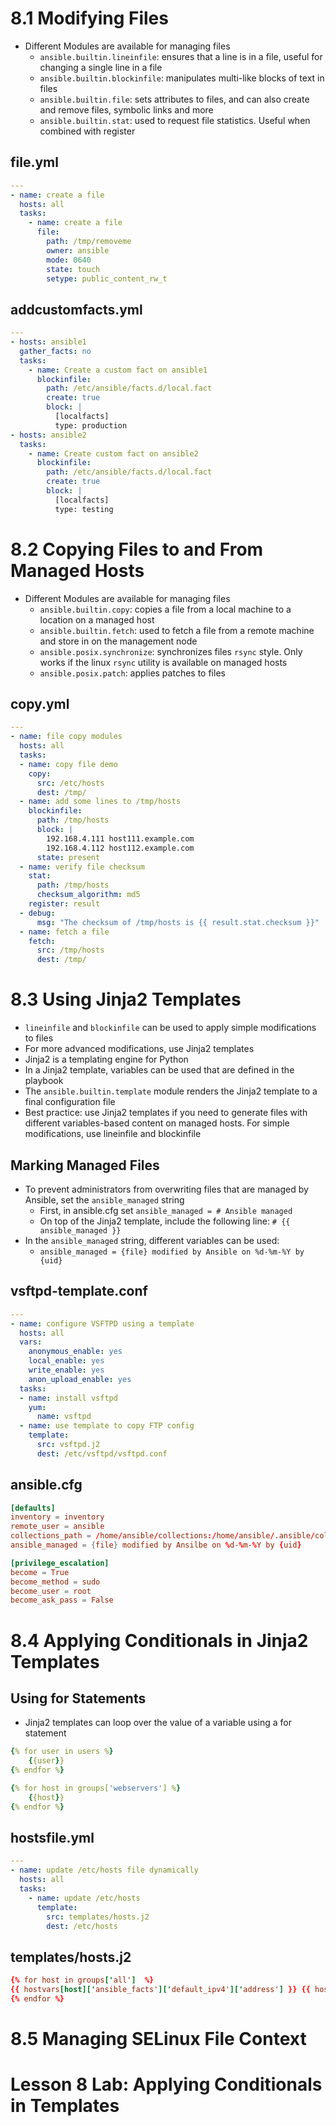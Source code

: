 # 8.1 Modifying Files
- Different Modules are available for managing files
  - `ansible.builtin.lineinfile`: ensures that a line is in a file, useful for changing a single line in a file
  - `ansible.builtin.blockinfile`: manipulates multi-like blocks of text in files
  - `ansible.builtin.file`: sets attributes to files, and can also create and remove files, symbolic links and more
  - `ansible.builtin.stat`: used to request file statistics. Useful when combined with register

## file.yml
```yaml
---
- name: create a file
  hosts: all
  tasks:
    - name: create a file
      file:
        path: /tmp/removeme
        owner: ansible
        mode: 0640
        state: touch
        setype: public_content_rw_t
```

## addcustomfacts.yml
```yml
---
- hosts: ansible1
  gather_facts: no
  tasks:
    - name: Create a custom fact on ansible1
      blockinfile:
        path: /etc/ansible/facts.d/local.fact
        create: true
        block: |
          [localfacts]
          type: production
- hosts: ansible2
  tasks:
    - name: Create custom fact on ansible2
      blockinfile:
        path: /etc/ansible/facts.d/local.fact
        create: true
        block: |
          [localfacts]
          type: testing
```

# 8.2 Copying Files to and From Managed Hosts
- Different Modules are available for managing files
  - `ansible.builtin.copy`: copies a file from a local machine to a location on a managed host
  - `ansible.builtin.fetch`: used to fetch a file from a remote machine and store in on the management node
  - `ansible.posix.synchronize`: synchronizes files `rsync` style. Only works if the linux `rsync` utility is available on managed hosts
  - `ansible.posix.patch`: applies patches to files

## copy.yml
```yml
---
- name: file copy modules
  hosts: all
  tasks:
  - name: copy file demo
    copy:
      src: /etc/hosts
      dest: /tmp/
  - name: add some lines to /tmp/hosts
    blockinfile:
      path: /tmp/hosts
      block: |
        192.168.4.111 host111.example.com
        192.168.4.112 host112.example.com
      state: present
  - name: verify file checksum
    stat:
      path: /tmp/hosts
      checksum_algorithm: md5
    register: result
  - debug:
      msg: "The checksum of /tmp/hosts is {{ result.stat.checksum }}"
  - name: fetch a file
    fetch:
      src: /tmp/hosts
      dest: /tmp/
```

# 8.3 Using Jinja2 Templates
- `lineinfile` and `blockinfile` can be used to apply simple modifications to files
- For more advanced modifications, use Jinja2 templates
- Jinja2 is a templating engine for Python
- In a Jinja2 template, variables can be used that are defined in the playbook
- The `ansible.builtin.template` module renders the Jinja2 template to a final configuration file
- Best practice: use Jinja2 templates if you need to generate files with different variables-based content on managed hosts. For simple modifications, use lineinfile and blockinfile

## Marking Managed Files
- To prevent administrators from overwriting files that are managed by Ansible, set the `ansible_managed` string
  - First, in ansible.cfg set `ansible_managed = # Ansible managed`
  - On top of the Jinja2 template, include the following line: `# {{ ansible_managed }}`
- In the `ansible_managed` string, different variables can be used:
  - `ansible_managed = {file} modified by Ansible on %d-%m-%Y by {uid}`

## vsftpd-template.conf
```yaml
---
- name: configure VSFTPD using a template
  hosts: all
  vars:
    anonymous_enable: yes
    local_enable: yes
    write_enable: yes
    anon_upload_enable: yes
  tasks:
  - name: install vsftpd
    yum:
      name: vsftpd
  - name: use template to copy FTP config
    template:
      src: vsftpd.j2
      dest: /etc/vsftpd/vsftpd.conf
```

## ansible.cfg
```conf
[defaults]
inventory = inventory
remote_user = ansible
collections_path = /home/ansible/collections:/home/ansible/.ansible/collections:/usr/share/ansible/collections
ansible_managed = {file} modified by Ansilbe on %d-%m-%Y by {uid}

[privilege_escalation]
become = True
become_method = sudo
become_user = root
become_ask_pass = False 
```
# 8.4 Applying Conditionals in Jinja2 Templates

## Using for Statements
- Jinja2 templates can loop over the value of a variable using a for statement

```yaml
{% for user in users %}
    {{user}}
{% endfor %}

{% for host in groups['webservers'] %}
    {{host}}
{% endfor %}
```

## hostsfile.yml
```yaml
---
- name: update /etc/hosts file dynamically
  hosts: all
  tasks:
    - name: update /etc/hosts
      template:
        src: templates/hosts.j2
        dest: /etc/hosts
```

## templates/hosts.j2
```conf
{% for host in groups['all']  %}
{{ hostvars[host]['ansible_facts']['default_ipv4']['address'] }} {{ hostvars[host]['ansible_facts']['fqdn'] }} {{ hostvars[host]['ansible_facts']['hostname'] }}
{% endfor %}
```

# 8.5 Managing SELinux File Context
# Lesson 8 Lab: Applying Conditionals in Templates